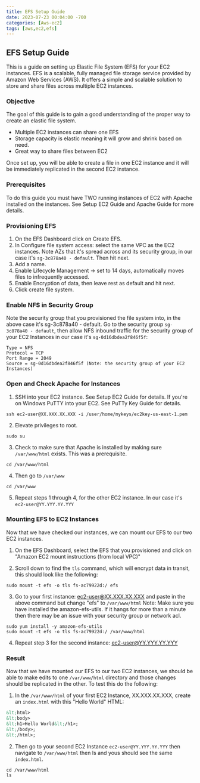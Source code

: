 ```yaml
---
title: EFS Setup Guide
date: 2023-07-23 00:04:00 -700
categories: [Aws-ec2]
tags: [aws,ec2,efs]
---
```


## EFS Setup Guide
This is a guide on setting up Elastic File System (EFS) for your EC2 instances. EFS is a scalable, fully managed file storage service provided by Amazon Web Services (AWS). It offers a simple and scalable solution to store and share files across multiple EC2 instances.

### Objective
The goal of this guide is to gain a good understanding of the proper way to create an elastic file system.
- Multiple EC2 instances can share one EFS
- Storage capacity is elastic meaning it will grow and shrink based on need.
- Great way to share files between EC2

Once set up, you will be able to create a file in one EC2 instance and it will be immediately replicated in the second EC2 instance.

### Prerequisites
To do this guide you must have TWO running instances of EC2 with Apache installed on the instances. See Setup EC2 Guide and Apache Guide for more details.

### Provisioning EFS
1. On the EFS Dashboard click on Create EFS.
2. In Configure file system access: select the same VPC as the EC2 instances. Note AZs that it's spread across and its security group, in our case it's ```sg-3c878a40 - default```. Then hit next.
3. Add a name.
4. Enable Lifecycle Management -> set to 14 days, automatically moves files to infrequently accessed.
5. Enable Encryption of data, then leave rest as default and hit next.
6. Click create file system.

### Enable NFS in Security Group
Note the security group that you provisioned the file system into, in the above case it's sg-3c878a40 - default. Go to the security group ```sg-3c878a40 - default```, then allow NFS inbound traffic for the security group of your EC2 Instances in our case it's ```sg-0d16dbdea2f846f5f```:
```
Type = NFS
Protocol = TCP
Port Range = 2049
Source = sg-0d16dbdea2f846f5f (Note: the security group of your EC2 Instances)
```

### Open and Check Apache for Instances
1. SSH into your EC2 instance. See Setup EC2 Guide for details. If you're on Windows PuTTY into your EC2. See PuTTy Key Guide for details.
```
ssh ec2-user@XX.XXX.XX.XXX -i /user/home/mykeys/ec2key-us-east-1.pem
```
2. Elevate privileges to root.
```
sudo su
```
3. Check to make sure that Apache is installed by making sure ```/var/www/html``` exists. This was a prerequisite.
```
cd /var/www/html
```
4. Then go to ```/var/www```
```
cd /var/www
```
5. Repeat steps 1 through 4, for the other EC2 instance. In our case it's ```ec2-user@YY.YYY.YY.YYY```

### Mounting EFS to EC2 Instances
Now that we have checked our instances, we can mount our EFS to our two EC2 instances.

1. On the EFS Dashboard, select the EFS that you provisioned and click on "Amazon EC2 mount instructions (from local VPC)"

2. Scroll down to find the ```tls``` command, which will encrypt data in transit, this should look like the following:
```
sudo mount -t efs -o tls fs-ac79922d:/ efs
```
3. Go to your first instance: ec2-user@XX.XXX.XX.XXX and paste in the above command but change "efs" to ```/var/www/html``` Note: Make sure you have installed the amazon-efs-utils. If it hangs for more than a minute then there may be an issue with your security group or network acl.
```
sudo yum install -y amazon-efs-utils
sudo mount -t efs -o tls fs-ac79922d:/ /var/www/html
```
4. Repeat step 3 for the second instance: ec2-user@YY.YYY.YY.YYY

### Result
Now that we have mounted our EFS to our two EC2 instances, we should be able to make edits to one ```/var/www/html``` directory and those changes should be replicated in the other. To test this do the following:

1. In the ```/var/www/html``` of your first EC2 Instance, XX.XXX.XX.XXX, create an ```index.html``` with this "Hello World" HTML:
```html
&lt;html>
&lt;body>
&lt;h1>Hello World&lt;/h1>;
&lt;/body>;
&lt;/html>;
```
2. Then go to your second EC2 Instance ```ec2-user@YY.YYY.YY.YYY``` then navigate to ```/var/www/html``` then ls and yous should see the same ```index.html```.
```
cd /var/www/html
ls
```

